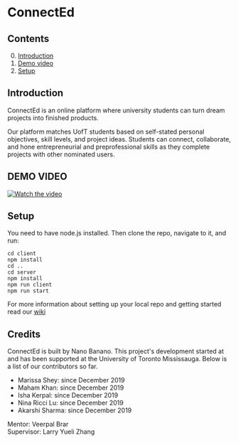 # ConnectEd

## Contents

0. [Introduction](#introduction)
2. [Demo video](#images)
1. [Setup](#setup)

## Introduction

ConnectEd is an online platform where university students can turn dream projects into finished products. 

Our platform matches UofT students based on self-stated personal objectives, skill levels, and project ideas. Students can connect, collaborate, and hone entrepreneurial and preprofessional skills as they complete projects with other nominated users. 

## DEMO VIDEO
[![Watch the video](https://miro.medium.com/max/1400/1*1Xe5rF_sEB6DyM8pEe58zg.png)](https://youtu.be/NGpKQLZozqk)

## Setup
You need to have node.js installed. Then clone the repo, navigate to it, and run: 
```
cd client
npm install
cd ..
cd server
npm install
npm run client
npm run start
```
For more information about setting up your local repo and getting started read our [wiki](https://github.com/itsninaricci29/CONNECTeD/wiki)
## Credits

ConnectEd is built by Nano Banano. This project's development started at and has been supported at the University of Toronto Mississauga. Below is a list of our contributors so far. 

* Marissa Shey: since December 2019
* Maham Khan: since December 2019
* Isha Kerpal: since December 2019
* Nina Ricci Lu: since December 2019
* Akarshi Sharma: since December 2019

Mentor: Veerpal Brar <br/>
Supervisor: Larry Yueli Zhang 
